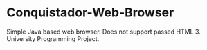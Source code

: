 # Conquistador-Web-Browser
Simple Java based web browser. Does not support passed HTML 3. University Programming Project.
